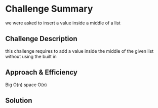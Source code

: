# Challenge Summary
<!-- Short summary or background information -->
we were asked to insert a value inside a middle of a list
## Challenge Description
<!-- Description of the challenge -->
this challenge requires to add a value inside the middle of the given list without using the built in

## Approach & Efficiency
<!-- What approach did you take? Why? What is the Big O space/time for this approach? -->
Big O(n)
space O(n)

## Solution
<!-- Embedded whiteboard image -->
